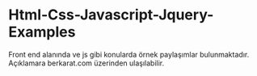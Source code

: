 # Html-Css-Javascript-Jquery-Examples
Front end alanında ve js gibi konularda örnek paylaşımlar bulunmaktadır. Açıklamara berkarat.com üzerinden ulaşılabilir.
